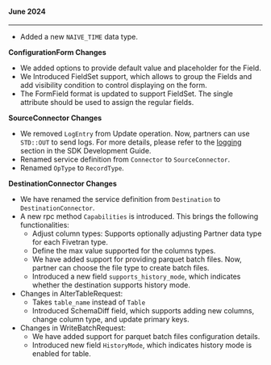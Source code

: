 #### June 2024

-----------
- Added a new `NAIVE_TIME` data type.

**ConfigurationForm Changes**
- We added options to provide default value and placeholder for the Field.
- We Introduced FieldSet support, which allows to group the Fields and add visibility condition to control displaying on the form.
- The FormField format is updated to support FieldSet. The single attribute should be used to assign the regular fields.

**SourceConnector Changes**
- We removed `LogEntry` from Update operation. Now, partners can use `STD::OUT` to send logs. For more details, please refer to the [logging](https://github.com/fivetran/fivetran_sdk/blob/main/development-guide.md#logging) section in the SDK Development Guide.
- Renamed service definition from `Connector` to `SourceConnector`.
- Renamed `OpType` to `RecordType`.

**DestinationConnector Changes**
- We have renamed the service definition from `Destination` to `DestinationConnector`.
- A new rpc method `Capabilities` is introduced. This brings the following functionalities:
    - Adjust column types: Supports optionally adjusting Partner data type for each Fivetran type.
    - Define the max value supported for the columns types.
    - We have added support for providing parquet batch files. Now, partner can choose the file type to create batch files.
    - Introduced a new field `supports_history_mode`, which indicates whether the destination supports history mode.
- Changes in AlterTableRequest:
    - Takes `table_name` instead of `Table`
    - Introduced SchemaDiff field, which supports adding new columns, change column type, and update primary keys.  
- Changes in WriteBatchRequest:
  - We have added support for parquet batch files configuration details.
  - Introduced new field `HistoryMode`, which indicates history mode is enabled for table.
